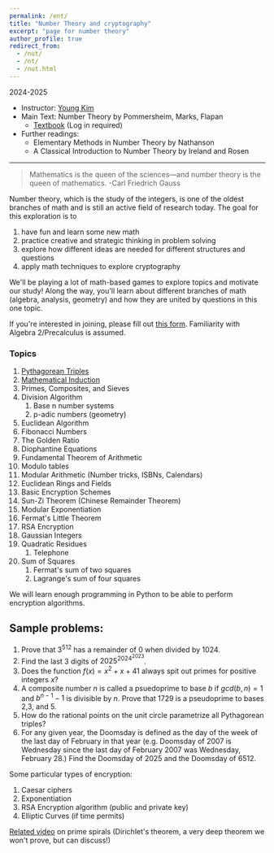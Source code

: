 ```yaml
---
permalink: /ent/
title: "Number Theory and cryptography"
excerpt: "page for number theory"
author_profile: true
redirect_from: 
  - /nut/
  - /nt/
  - /nut.html
---
```

2024-2025
          
  * Instructor: [Young Kim](https://yxyzyxy.github.io/)
  * Main Text: Number Theory by Pommersheim, Marks, Flapan
    * [Textbook](https://drive.google.com/file/d/12hlPJ-97kd89FtDE16ze1AyskNnSMSQ3/view?usp=sharing) (Log in required)
  * Further readings: 
      * Elementary Methods in Number Theory by Nathanson
      * A Classical Introduction to Number Theory by Ireland and Rosen 

---

> Mathematics is the queen of the sciences—and number theory is the queen of mathematics.
-Carl Friedrich Gauss

Number theory, which is the study of the integers, is one of the oldest branches of math and is still an active field of research today.
The goal for this exploration is to
  1. have fun and learn some new math
  2. practice creative and strategic thinking in problem solving
  3. explore how different ideas are needed for different structures and questions
  4. apply math techniques to explore cryptography

We'll be playing a lot of math-based games to explore topics and motivate our study!
Along the way, you'll learn about different branches of math (algebra, analysis, geometry) and how they are united by questions in this one topic. 



If you're interested in joining, please fill out [this form](https://forms.gle/9rDSk2H9pSFd1qrk7). 
Familiarity with Algebra 2/Precalculus is assumed.

### Topics

  1. [Pythagorean Triples](/files/ent/ptriples.pdf)
  2. [Mathematical Induction](/files/ent/induction.pdf)
  3. Primes, Composites, and Sieves
  4. Division Algorithm
      1. Base n number systems
      2. p-adic numbers (geometry)
  5. Euclidean Algorithm
  6. Fibonacci Numbers
  7. The Golden Ratio
  8. Diophantine Equations
  9. Fundamental Theorem of Arithmetic
  10. Modulo tables
  11. Modular Arithmetic (Number tricks, ISBNs, Calendars)
  12. Euclidean Rings and Fields
  13. Basic Encryption Schemes
  14. Sun-Zi Theorem (Chinese Remainder Theorem)
  15. Modular Exponentiation
  16. Fermat's Little Theorem
  17. RSA Encryption
  18. Gaussian Integers
  19. Quadratic Residues
      1. Telephone
  20. Sum of Squares
      1. Fermat's sum of two squares
      2. Lagrange's sum of four squares

We will learn enough programming in Python to be able to perform encryption algorithms.

## Sample problems:
  1. Prove that $3^{512}$ has a remainder of 0 when divided by 1024.
  2. Find the last 3 digits of $2025^{2024^{2023}}$.
  3. Does the function $f(x) = x^2 + x + 41$ always spit out primes for positive integers $x$? 
  4. A composite number $n$ is called a psuedoprime to base $b$ if $gcd(b,n) = 1$ and $b^{n-1} -1$ is divisible by $n$. Prove that 1729 is a pseudoprime to bases 2,3, and 5.
  5. How do the rational points on the unit circle parametrize all Pythagorean triples?
  6. For any given year, the Doomsday is defined as the day of the week of the last day of February in that year (e.g. Doomsday of 2007 is Wednesday since the last day of February 2007 was Wednesday, February 28.) Find the Doomsday of 2025 and the Doomsday of 6512. 

Some particular types of encryption:
  1. Caesar ciphers
  2. Exponentiation
  3. RSA Encryption algorithm (public and private key)
  5. Elliptic Curves (if time permits)

[Related video](https://youtu.be/EK32jo7i5LQ?si=V9qZr1z-WqSn0VZM) on prime spirals (Dirichlet's theorem, a very deep theorem we won't prove, but can discuss!)
